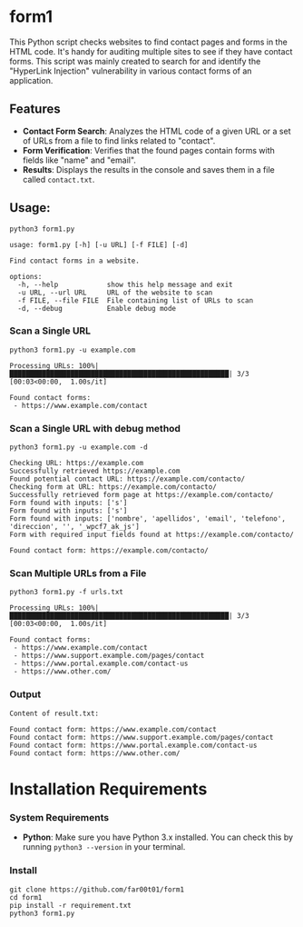 
# form1
This Python script checks websites to find contact pages and forms in the HTML code. It's handy for auditing multiple sites to see if they have contact forms. This script was mainly created to search for and identify the "HyperLink Injection" vulnerability in various contact forms of an application.


## Features

- **Contact Form Search**: Analyzes the HTML code of a given URL or a set of URLs from a file to find links related to "contact".
- **Form Verification**: Verifies that the found pages contain forms with fields like "name" and "email".
- **Results**: Displays the results in the console and saves them in a file called `contact.txt`.


## Usage:
```
python3 form1.py
```
```
usage: form1.py [-h] [-u URL] [-f FILE] [-d]

Find contact forms in a website.

options:
  -h, --help            show this help message and exit
  -u URL, --url URL     URL of the website to scan
  -f FILE, --file FILE  File containing list of URLs to scan
  -d, --debug           Enable debug mode
```

### Scan a Single URL
```
python3 form1.py -u example.com

Processing URLs: 100%|██████████████████████████████████████████████████████| 3/3 [00:03<00:00,  1.00s/it]

Found contact forms:
 - https://www.example.com/contact
```

### Scan a Single URL with debug method 
```
python3 form1.py -u example.com -d 

Checking URL: https://example.com
Successfully retrieved https://example.com
Found potential contact URL: https://example.com/contacto/
Checking form at URL: https://example.com/contacto/
Successfully retrieved form page at https://example.com/contacto/
Form found with inputs: ['s']
Form found with inputs: ['s']
Form found with inputs: ['nombre', 'apellidos', 'email', 'telefono', 'direccion', '', '_wpcf7_ak_js']
Form with required input fields found at https://example.com/contacto/

Found contact form: https://example.com/contacto/
```

### Scan Multiple URLs from a File
```
python3 form1.py -f urls.txt

Processing URLs: 100%|██████████████████████████████████████████████████████| 3/3 [00:03<00:00,  1.00s/it]

Found contact forms:
 - https://www.example.com/contact
 - https://www.support.example.com/pages/contact
 - https://www.portal.example.com/contact-us
 - https://www.other.com/
```

### Output
```
Content of result.txt:

Found contact form: https://www.example.com/contact
Found contact form: https://www.support.example.com/pages/contact
Found contact form: https://www.portal.example.com/contact-us
Found contact form: https://www.other.com/
```

# Installation Requirements

### System Requirements
- **Python**: Make sure you have Python 3.x installed. You can check this by running `python3 --version` in your terminal.

### Install

```
git clone https://github.com/far00t01/form1
cd form1 
pip install -r requirement.txt
python3 form1.py
```

